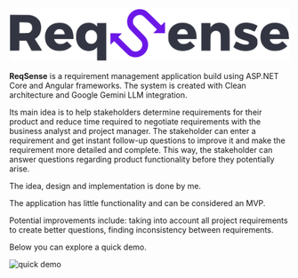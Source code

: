 

![logo](./readme-content/logo.svg)

**ReqSense** is a requirement management application build using ASP.NET Core and Angular frameworks. The system is created with Clean architecture and Google Gemini LLM integration.

Its main idea is to help stakeholders determine requirements for their product and reduce time required to negotiate requirements with the business analyst and project manager. The stakeholder can enter a requirement and get instant follow-up questions to improve it and make the requirement more detailed and complete. This way, the stakeholder can answer questions regarding product functionality before they potentially arise.

The idea, design and implementation is done by me.



The application has little functionality and can be considered an MVP.

Potential improvements include: taking into account all project requirements to create better questions, finding inconsistency between requirements.

Below you can explore a quick demo.

![quick demo](./readme-content/demo.gif)
